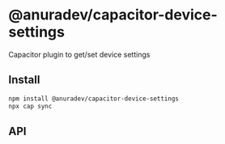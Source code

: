 # @anuradev/capacitor-device-settings

Capacitor plugin to get/set device settings

## Install

```bash
npm install @anuradev/capacitor-device-settings
npx cap sync
```

## API

<docgen-index></docgen-index>

<docgen-api>
<!-- run docgen to generate docs from the source -->
<!-- More info: https://github.com/ionic-team/capacitor-docgen -->
</docgen-api>
